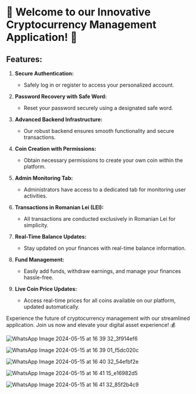 # 🚀 Welcome to our Innovative Cryptocurrency Management Application! 🚀

## Features:

1. **Secure Authentication:**
   - Safely log in or register to access your personalized account.

2. **Password Recovery with Safe Word:**
   - Reset your password securely using a designated safe word.

3. **Advanced Backend Infrastructure:**
   - Our robust backend ensures smooth functionality and secure transactions.

4. **Coin Creation with Permissions:**
   - Obtain necessary permissions to create your own coin within the platform.

5. **Admin Monitoring Tab:**
   - Administrators have access to a dedicated tab for monitoring user activities.

6. **Transactions in Romanian Lei (LEI):**
   - All transactions are conducted exclusively in Romanian Lei for simplicity.

7. **Real-Time Balance Updates:**
   - Stay updated on your finances with real-time balance information.

8. **Fund Management:**
   - Easily add funds, withdraw earnings, and manage your finances hassle-free.

9. **Live Coin Price Updates:**
   - Access real-time prices for all coins available on our platform, updated automatically.

Experience the future of cryptocurrency management with our streamlined application. Join us now and elevate your digital asset experience! 💰


![WhatsApp Image 2024-05-15 at 16 39 32_3f914ef6](https://github.com/TufanIonut/Trading-API/assets/117408976/c6f3afdc-7054-4b88-bd7b-e550fcfd12cb)

![WhatsApp Image 2024-05-15 at 16 39 01_f5dc020c](https://github.com/TufanIonut/Trading-API/assets/117408976/5200eaee-8f0c-4cac-b4a8-5b7772b5af66)

![WhatsApp Image 2024-05-15 at 16 40 32_54efbf2e](https://github.com/TufanIonut/Trading-API/assets/117408976/809e0096-f6b2-4440-ab7e-73825d5d6b1a)

![WhatsApp Image 2024-05-15 at 16 41 15_e16982d5](https://github.com/TufanIonut/Trading-API/assets/117408976/94031265-fb81-4a7c-a691-a14300131eb3)

![WhatsApp Image 2024-05-15 at 16 41 32_85f2b4c9](https://github.com/TufanIonut/Trading-API/assets/117408976/9a759e10-47ee-40fa-982d-8e3436a7db38)

